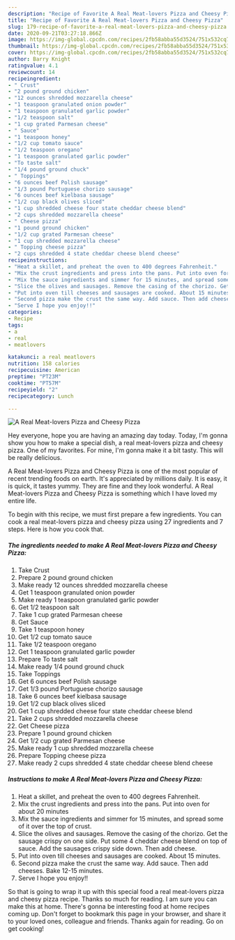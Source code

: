```yaml
---
description: "Recipe of Favorite A Real Meat-lovers Pizza and Cheesy Pizza"
title: "Recipe of Favorite A Real Meat-lovers Pizza and Cheesy Pizza"
slug: 179-recipe-of-favorite-a-real-meat-lovers-pizza-and-cheesy-pizza
date: 2020-09-21T03:27:18.866Z
image: https://img-global.cpcdn.com/recipes/2fb58abba55d3524/751x532cq70/a-real-meat-lovers-pizza-and-cheesy-pizza-recipe-main-photo.jpg
thumbnail: https://img-global.cpcdn.com/recipes/2fb58abba55d3524/751x532cq70/a-real-meat-lovers-pizza-and-cheesy-pizza-recipe-main-photo.jpg
cover: https://img-global.cpcdn.com/recipes/2fb58abba55d3524/751x532cq70/a-real-meat-lovers-pizza-and-cheesy-pizza-recipe-main-photo.jpg
author: Barry Knight
ratingvalue: 4.1
reviewcount: 14
recipeingredient:
- " Crust"
- "2 pound ground chicken"
- "12 ounces shredded mozzarella cheese"
- "1 teaspoon granulated onion powder"
- "1 teaspoon granulated garlic powder"
- "1/2 teaspoon salt"
- "1 cup grated Parmesan cheese"
- " Sauce"
- "1 teaspoon honey"
- "1/2 cup tomato sauce"
- "1/2 teaspoon oregano"
- "1 teaspoon granulated garlic powder"
- "To taste salt"
- "1/4 pound ground chuck"
- " Toppings"
- "6 ounces beef Polish sausage"
- "1/3 pound Portuguese chorizo sausage"
- "6 ounces beef kielbasa sausage"
- "1/2 cup black olives sliced"
- "1 cup shredded cheese four state cheddar cheese blend"
- "2 cups shredded mozzarella cheese"
- " Cheese pizza"
- "1 pound ground chicken"
- "1/2 cup grated Parmesan cheese"
- "1 cup shredded mozzarella cheese"
- " Topping cheese pizza"
- "2 cups shredded 4 state cheddar cheese blend cheese"
recipeinstructions:
- "Heat a skillet, and preheat the oven to 400 degrees Fahrenheit."
- "Mix the crust ingredients and press into the pans. Put into oven for about 20 minutes"
- "Mix the sauce ingredients and simmer for 15 minutes, and spread some of it over the top of crust."
- "Slice the olives and sausages. Remove the casing of the chorizo. Get the sausage crispy on one side. Put some 4 cheddar cheese blend on top of sauce. Add the sausages crispy side down. Then add cheese."
- "Put into oven till cheeses and sausages are cooked. About 15 minutes."
- "Second pizza make the crust the same way. Add sauce. Then add cheeses. Bake 12-15 minutes."
- "Serve I hope you enjoy!!"
categories:
- Recipe
tags:
- a
- real
- meatlovers

katakunci: a real meatlovers 
nutrition: 158 calories
recipecuisine: American
preptime: "PT23M"
cooktime: "PT57M"
recipeyield: "2"
recipecategory: Lunch

---
```



![A Real Meat-lovers Pizza and Cheesy Pizza](https://img-global.cpcdn.com/recipes/2fb58abba55d3524/751x532cq70/a-real-meat-lovers-pizza-and-cheesy-pizza-recipe-main-photo.jpg)

Hey everyone, hope you are having an amazing day today. Today, I'm gonna show you how to make a special dish, a real meat-lovers pizza and cheesy pizza. One of my favorites. For mine, I'm gonna make it a bit tasty. This will be really delicious.

A Real Meat-lovers Pizza and Cheesy Pizza is one of the most popular of recent trending foods on earth. It's appreciated by millions daily. It is easy, it is quick, it tastes yummy. They are fine and they look wonderful. A Real Meat-lovers Pizza and Cheesy Pizza is something which I have loved my entire life.




To begin with this recipe, we must first prepare a few ingredients. You can cook a real meat-lovers pizza and cheesy pizza using 27 ingredients and 7 steps. Here is how you cook that.

<!--inarticleads1-->

##### The ingredients needed to make A Real Meat-lovers Pizza and Cheesy Pizza:

1. Take  Crust
1. Prepare 2 pound ground chicken
1. Make ready 12 ounces shredded mozzarella cheese
1. Get 1 teaspoon granulated onion powder
1. Make ready 1 teaspoon granulated garlic powder
1. Get 1/2 teaspoon salt
1. Take 1 cup grated Parmesan cheese
1. Get  Sauce
1. Take 1 teaspoon honey
1. Get 1/2 cup tomato sauce
1. Take 1/2 teaspoon oregano
1. Get 1 teaspoon granulated garlic powder
1. Prepare To taste salt
1. Make ready 1/4 pound ground chuck
1. Take  Toppings
1. Get 6 ounces beef Polish sausage
1. Get 1/3 pound Portuguese chorizo sausage
1. Take 6 ounces beef kielbasa sausage
1. Get 1/2 cup black olives sliced
1. Get 1 cup shredded cheese four state cheddar cheese blend
1. Take 2 cups shredded mozzarella cheese
1. Get  Cheese pizza
1. Prepare 1 pound ground chicken
1. Get 1/2 cup grated Parmesan cheese
1. Make ready 1 cup shredded mozzarella cheese
1. Prepare  Topping cheese pizza
1. Make ready 2 cups shredded 4 state cheddar cheese blend cheese




<!--inarticleads2-->

##### Instructions to make A Real Meat-lovers Pizza and Cheesy Pizza:

1. Heat a skillet, and preheat the oven to 400 degrees Fahrenheit.
1. Mix the crust ingredients and press into the pans. Put into oven for about 20 minutes
1. Mix the sauce ingredients and simmer for 15 minutes, and spread some of it over the top of crust.
1. Slice the olives and sausages. Remove the casing of the chorizo. Get the sausage crispy on one side. Put some 4 cheddar cheese blend on top of sauce. Add the sausages crispy side down. Then add cheese.
1. Put into oven till cheeses and sausages are cooked. About 15 minutes.
1. Second pizza make the crust the same way. Add sauce. Then add cheeses. Bake 12-15 minutes.
1. Serve I hope you enjoy!!




So that is going to wrap it up with this special food a real meat-lovers pizza and cheesy pizza recipe. Thanks so much for reading. I am sure you can make this at home. There's gonna be interesting food at home recipes coming up. Don't forget to bookmark this page in your browser, and share it to your loved ones, colleague and friends. Thanks again for reading. Go on get cooking!
